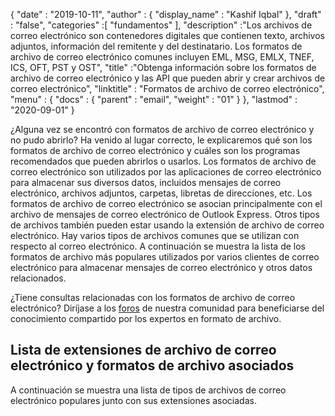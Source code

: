 {
  "date" : "2019-10-11",
  "author" : {
    "display_name" : "Kashif Iqbal"
},
  "draft" : "false",
  "categories" :[ "fundamentos" ],
  "description" :"Los archivos de correo electrónico son contenedores digitales que contienen texto, archivos adjuntos, información del remitente y del destinatario. Los formatos de archivo de correo electrónico comunes incluyen EML, MSG, EMLX, TNEF, ICS, OFT, PST y OST",
  "title" :"Obtenga información sobre los formatos de archivo de correo electrónico y las API que pueden abrir y crear archivos de correo electrónico",
  "linktitle" : "Formatos de archivo de correo electrónico",
  "menu" : {
    "docs" : {
      "parent" : "email",
      "weight" : "01"
}
},
  "lastmod" : "2020-09-01"
}

¿Alguna vez se encontró con formatos de archivo de correo electrónico y no pudo abrirlo? Ha venido al lugar correcto, le explicaremos qué son los formatos de archivo de correo electrónico y cuáles son los programas recomendados que pueden abrirlos o usarlos. Los formatos de archivo de correo electrónico son utilizados por las aplicaciones de correo electrónico para almacenar sus diversos datos, incluidos mensajes de correo electrónico, archivos adjuntos, carpetas, libretas de direcciones, etc. Los formatos de archivo de correo electrónico se asocian principalmente con el archivo de mensajes de correo electrónico de Outlook Express. Otros tipos de archivos también pueden estar usando la extensión de archivo de correo electrónico. Hay varios tipos de archivos comunes que se utilizan con respecto al correo electrónico. A continuación se muestra la lista de los formatos de archivo más populares utilizados por varios clientes de correo electrónico para almacenar mensajes de correo electrónico y otros datos relacionados.

¿Tiene consultas relacionadas con los formatos de archivo de correo electrónico? Diríjase a los [foros](https://forum.fileformat.com/c/email/14) de nuestra comunidad para beneficiarse del conocimiento compartido por los expertos en formato de archivo.

## Lista de extensiones de archivo de correo electrónico y formatos de archivo asociados

A continuación se muestra una lista de tipos de archivos de correo electrónico populares junto con sus extensiones asociadas.

